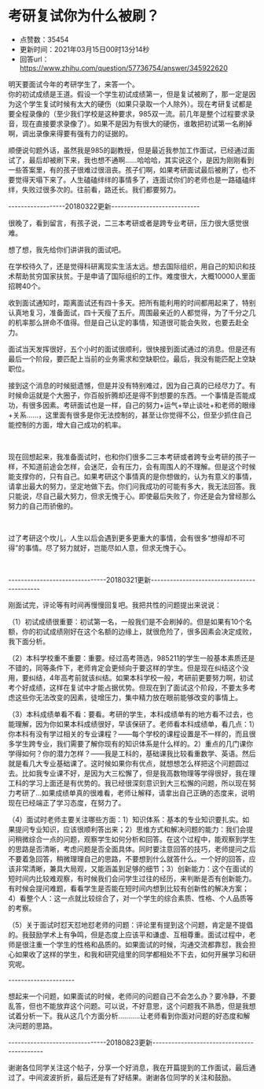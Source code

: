 # 考研复试你为什么被刷？
- 点赞数：35454
- 更新时间：2021年03月15日00时13分14秒
- 回答url：https://www.zhihu.com/question/57736754/answer/345922620
<body>
 <p data-pid="2IkYgJj1">明天要面试今年的考研学生了，来答一个。<br>
  你的初试成绩是王道。假设一个学生初试成绩第一，但是复试被刷了，那一定是因为这个学生复试时候有太大的硬伤（如果只录取一个人除外）。现在考研复试都是要全程录像的（至少我们学校是这种要求，985双一流。前几年是整个过程要求录音，现在直接要求录像了）。如果不是因为有很大的硬伤，谁敢把初试第一名刷掉啊，调出录像来得要有强有力的证据的。</p>
 <p data-pid="vIYlqoI7">顺便说句题外话，虽然我是985的副教授，但是最近我参加工作面试，已经通过面试了，最后却被刷下来，我也想不通啊……哈哈哈，其实说这个，是因为刚刚看到一些答案里，有的孩子很难过很沮丧。孩子们啊，如果考研面试最后被刷了，也不要觉得天塌下来了。人生磕磕绊绊的事情多了，连面试你们的老师也是一路磕磕绊绊，失败过很多次的。往前看，路还长。我们都要努力。</p>
 <p data-pid="XB3dlqJh">------------------20180322更新----------------------------</p>
 <p data-pid="92iF3UOH">很晚了，看到留言，有孩子说，二三本考研或者是跨专业考研，压力很大感觉很难。</p>
 <p data-pid="wTsNpQtC">想了想，我先给你们讲讲我的面试吧。</p>
 <p data-pid="rOVyUaO1">在学校待久了，还是觉得科研离现实生活太远。想去国际组织，用自己的知识和技术帮助贫穷国家扶贫。于是申请了国际组织的工作。难度很大，大概10000人里面招聘40个。</p>
 <p data-pid="V6VZiYw4">收到面试通知时，距离面试还有四十多天。把所有能利用的时间都用起来了，特别认真地复习，准备面试，四十天瘦了五斤。周围最亲近的人都觉得，为了千分之几的机率那么拼命不值得。但是自己认定的事情，知道很可能会失败，也要去赴全力。</p>
 <p data-pid="CyqGPE65">面试当天发挥很好，五个小时的面试很顺利，很快接到面试通过的消息。但是还有最后一个阶段，要匹配上当前的业务需求和空缺职位。最后，我没有能匹配上空缺职位。</p>
 <p data-pid="sDgGyGvR">接到这个消息的时候挺遗憾，但是并没有特别难过，因为自己真的已经尽力了。有时候命运就是个大圈子，你百般折腾却还是得不到想要的东西。一个事情是否能成功，有很多因素。考研面试也是一样，自己的努力+运气+举止谈吐+和老师的眼缘+关系......，这里面有很多是你无法控制的，甚至让你觉得不公，但至少抓住自己能控制的方面，增大自己成功的机率。</p>
 <p class="ztext-empty-paragraph"><br></p>
 <p data-pid="yix6yAZV">现在回想起来，我准备面试时，也和你们很多二三本考研或者跨专业考研的孩子一样，不知道前途会怎样，会迷茫，会有压力，会有周围人的不理解。但是这个时候能支撑你的，只有自己。如果考研这个事情真的是你想做的，认为有意义的事情，请拿出最大的努力，坚定地做下去。你们问我成功的可能有多大，我无法回答。我只能说，尽自己最大努力，但求无愧于心。即使最后失败了，你还是会为曾经那么努力的自己而骄傲的。</p>
 <p class="ztext-empty-paragraph"><br></p>
 <p data-pid="hZps5l9A">过了考研这个坎儿，人生以后会遇到更多更重大的事情，会有很多“想得却不可得”的事情。尽了努力就好，岂能尽如人意，但求无愧于心。</p>
 <p class="ztext-empty-paragraph"><br></p>
 <p data-pid="9m2kWavf">-------------------------------20180321更新-------------------------------------------</p>
 <p data-pid="GkTkO4XI">刚面试完，评论等有时间再慢慢回复吧。我把共性的问题提出来说说：</p>
 <p data-pid="5AqtxXun">（1）初试成绩很重要：初试第一名，一般我们是不会刷掉的。但是如果有10个名额，你的初试成绩刚好在这个名额的边缘上，就很危险了，很多因素会决定成败，我下面分析。</p>
 <p data-pid="zZTG0u1x">（2）本科学校重不重要：重要。经过高考筛选，985211的学生一般基本素质还是不错的，同等条件下，老师肯定会更倾向于要这样的学生。但是现在纠结这个没用，要纠结，4年高考前就该纠结。如果本科学校一般，考研前更要努力啊，初试考个好成绩，这样在复试中才能占据优势。但现在到了面试这个阶段，不要太多考虑这些你无法改变的因素，徒增压力，集中精力放在眼前能够改变的事情上。</p>
 <p data-pid="6okPc2Gt">（3）本科成绩单看不看：要看。考研的学生，本科成绩单有的地方看不过去，也能理解，因为你如果本科成绩很好，早该保研了。老师看本科成绩单，看几点：1）你本科有没有学过相关的专业课程？——每个学校的课程设置是不一样的，而且很多学生跨专业，我们需要了解你现有的知识体系是什么样的。2）重点的几门课你学得如何？你的潜力怎样？——我是工科的，基础课我比较看重数学、英语。然后就是看几大专业基础课了。这时候如果你有优点，就想想怎么样把这个问题圆过去。比如我专业课不好，是因为大三松懈了，但是我高数物理等学得很好，我在理工科的学习上面还是有优势的。我已经很深刻意识到大三松懈的问题，所以现在努力考研了...如果成绩单真的很难看，老师让解释，请拿出自己正确的态度来，说明现在已经端正了学习态度，在努力了。</p>
 <p data-pid="jfrKEy_u">（4）面试时老师主要关注哪些方面：1）知识体系：基本的专业知识要扎实。如果提问专业知识，应该很顺利答出来；2）思维方式和解决问题的能力：我们会提问稍微综合一点的问题，观察学生如何分析和回答。在这个过程中，能观察到学生的思路是否清晰，考虑问题是否全面具体。同时要注意回答的技巧，老师提问之后不要着急回答，稍微理理自己的思路，不要想到什么就答什么。一个好的回答，应该非常清晰，兼具大局观，又能涵盖到足够的细节；3）创新能力：这个在面试的短时间内比较难观察，有时候我们会问学生过往的经历，来判断是否有创新能力。有时候会提问难题，看看学生是否能在短时间内想到比较有创新性的解决方案；4）看整个人：这一点就比较综合了，对一个学生的综合素质、性格、个人品质等的考察。</p>
 <p data-pid="OL7FYWwO">（5）关于面试时怼天怼地怼老师的问题：评论里有提到这个问题，肯定是不提倡的。我鼓励学术上有争鸣，但是态度上应该平和谦虚、互相尊重。面试过程中，老师是很注重一个学生的性格和品质的。如果面试的时候，沟通交流都靠怼，我会担心如果收了这样的学生，和我和研究组里的同学都相处不下去，如何开展学习和研究呢。</p>
 <p data-pid="jVv5qWux">---------------------</p>
 <p data-pid="7AFlDmCL">想起来一个问题，如果面试的时候，老师问的问题自己不会怎么办？要冷静，不要乱答，但也不能放弃这个问题。可以说，不好意思，这个问题我不熟悉，但是我想试着分析一下。我从这几个方面分析...........让老师看到你面对问题的好态度和解决问题的思路。</p>
 <p data-pid="MdV-sPAh">-------------------------------20180823更新-------------------------------------------</p>
 <p data-pid="7EHI5QaA">谢谢各位同学关注这个帖子，分享一个好消息，我在开篇提到的工作面试，最后通过了。中间波波折折，最后还是有了好结果。谢谢各位同学的关注和鼓励。</p>
</body>